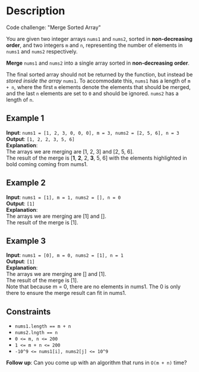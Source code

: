 # Description

Code challenge: "Merge Sorted Array"

You are given two integer arrays `nums1` and `nums2`, sorted in **non-decreasing** **order**,
and two integers `m` and `n`, representing the number of elements in `nums1` and `nums2` respectively.

**Merge** `nums1` and `nums2` into a single array sorted in **non-decreasing** **order**.

The final sorted array should not be returned by the function, but instead be *stored* *inside* *the* *array* `nums1`.
To accommodate this, `nums1` has a length of `m + n`,
where the first `m` elements denote the elements that should be merged, and the last `n` elements are set to `0` and should be ignored.
`nums2` has a length of `n`.

## Example 1

**Input**: `nums1 = [1, 2, 3, 0, 0, 0], m = 3, nums2 = [2, 5, 6], n = 3`\
**Output**: `[1, 2, 2, 3, 5, 6]`\
**Explanation**:\
The arrays we are merging are [1, 2, 3] and [2, 5, 6].\
The result of the merge is [**1**, **2**, 2, **3**, 5, 6] with the elements highlighted in bold coming coming from nums1.

## Example 2

**Input**: `nums1 = [1], m = 1, nums2 = [], n = 0`\
**Output**: `[1]`\
**Explanation**:\
The arrays we are merging are [1] and [].\
The result of the merge is [1].

## Example 3

**Input**: `nums1 = [0], m = 0, nums2 = [1], n = 1`\
**Output**: `[1]`\
**Explanation**:\
The arrays we are merging are [] and [1].\
The result of the merge is [1].\
Note that because m = 0, there are no elements in nums1. The 0 is only there to ensure the merge result can fit in nums1.

## Constraints

* `nums1.length == m + n`
* `nums2.lngth == n`
* `0 <= m, n <= 200`
* `1 <= m + n <= 200`
* `-10^9 <= nums1[i], nums2[j] <= 10^9`

**Follow** **up**: Can you come up with an algorithm that runs in `O(m + n)` time?

